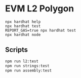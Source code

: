 # EVM L2 Polygon

```shell
npx hardhat help
npx hardhat test
REPORT_GAS=true npx hardhat test
npx hardhat node
```

## Scripts

```bash
npm run l2:test
npm run strings:test
npm run assembly:test
```
